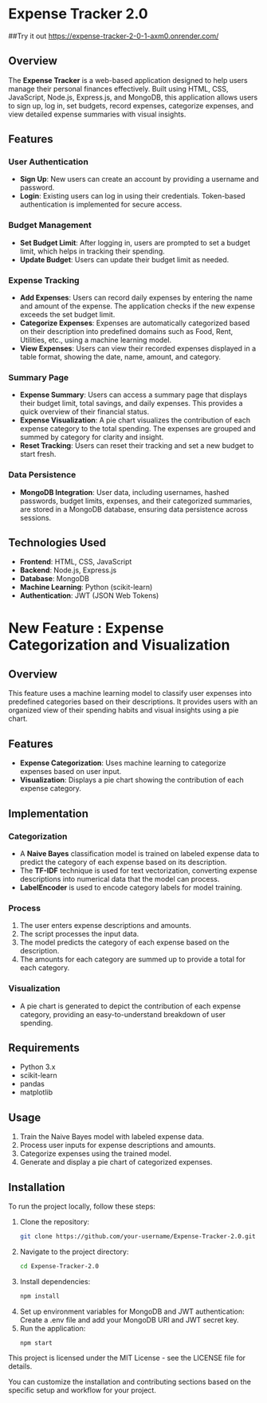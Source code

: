 # Expense Tracker 2.0

##Try it out
https://expense-tracker-2-0-1-axm0.onrender.com/

## Overview

The **Expense Tracker** is a web-based application designed to help users manage their personal finances effectively. Built using HTML, CSS, JavaScript, Node.js, Express.js, and MongoDB, this application allows users to sign up, log in, set budgets, record expenses, categorize expenses, and view detailed expense summaries with visual insights.

## Features

### User Authentication
- **Sign Up**: New users can create an account by providing a username and password.
- **Login**: Existing users can log in using their credentials. Token-based authentication is implemented for secure access.

### Budget Management
- **Set Budget Limit**: After logging in, users are prompted to set a budget limit, which helps in tracking their spending.
- **Update Budget**: Users can update their budget limit as needed.

### Expense Tracking
- **Add Expenses**: Users can record daily expenses by entering the name and amount of the expense. The application checks if the new expense exceeds the set budget limit.
- **Categorize Expenses**: Expenses are automatically categorized based on their description into predefined domains such as Food, Rent, Utilities, etc., using a machine learning model.
- **View Expenses**: Users can view their recorded expenses displayed in a table format, showing the date, name, amount, and category.

### Summary Page
- **Expense Summary**: Users can access a summary page that displays their budget limit, total savings, and daily expenses. This provides a quick overview of their financial status.
- **Expense Visualization**: A pie chart visualizes the contribution of each expense category to the total spending. The expenses are grouped and summed by category for clarity and insight.
- **Reset Tracking**: Users can reset their tracking and set a new budget to start fresh.

### Data Persistence
- **MongoDB Integration**: User data, including usernames, hashed passwords, budget limits, expenses, and their categorized summaries, are stored in a MongoDB database, ensuring data persistence across sessions.

## Technologies Used
- **Frontend**: HTML, CSS, JavaScript
- **Backend**: Node.js, Express.js
- **Database**: MongoDB
- **Machine Learning**: Python (scikit-learn)
- **Authentication**: JWT (JSON Web Tokens)

# New Feature : Expense Categorization and Visualization

## Overview

This feature uses a machine learning model to classify user expenses into predefined categories based on their descriptions. It provides users with an organized view of their spending habits and visual insights using a pie chart.

## Features

- **Expense Categorization**: Uses machine learning to categorize expenses based on user input.
- **Visualization**: Displays a pie chart showing the contribution of each expense category.

## Implementation

### Categorization

- A **Naive Bayes** classification model is trained on labeled expense data to predict the category of each expense based on its description.
- The **TF-IDF** technique is used for text vectorization, converting expense descriptions into numerical data that the model can process.
- **LabelEncoder** is used to encode category labels for model training.
  
### Process

1. The user enters expense descriptions and amounts.
2. The script processes the input data.
3. The model predicts the category of each expense based on the description.
4. The amounts for each category are summed up to provide a total for each category.
  
### Visualization

- A pie chart is generated to depict the contribution of each expense category, providing an easy-to-understand breakdown of user spending.

## Requirements

- Python 3.x
- scikit-learn
- pandas
- matplotlib

## Usage

1. Train the Naive Bayes model with labeled expense data.
2. Process user inputs for expense descriptions and amounts.
3. Categorize expenses using the trained model.
4. Generate and display a pie chart of categorized expenses.

## Installation

To run the project locally, follow these steps:

1. Clone the repository:
   ```bash
   git clone https://github.com/your-username/Expense-Tracker-2.0.git
2. Navigate to the project directory:
   ```bash
   cd Expense-Tracker-2.0
4. Install dependencies:
   ```bash
   npm install
6. Set up environment variables for MongoDB and JWT authentication:
   Create a .env file and add your MongoDB URI and JWT secret key.
7. Run the application:
   ```bash
   npm start

This project is licensed under the MIT License - see the LICENSE file for details.

You can customize the installation and contributing sections based on the specific setup and workflow for your project.

   
